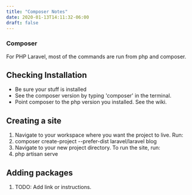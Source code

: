 ```yaml
---
title: "Composer Notes"
date: 2020-01-13T14:11:32-06:00
draft: false
---
```


### Composer

For PHP Laravel, most of the commands are run from php and composer.

## Checking Installation

* Be sure your stuff is installed
* See the composer version by typing 'composer' in the terminal.
* Point composer to the php version you installed. See the wiki.

## Creating a site

1. Navigate to your workspace where you want the project to live. Run:
1. composer create-project --prefer-dist laravel/laravel blog
1. Navigate to your new project directory. To run the site, run:
1. php artisan serve

## Adding packages

1. TODO: Add link or instructions.
